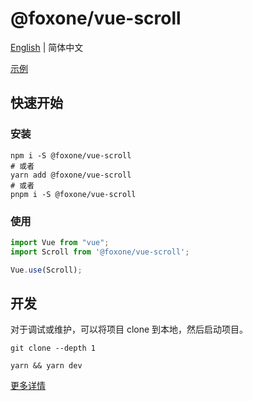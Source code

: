 # @foxone/vue-scroll

[English](./README.md) | 简体中文

[示例](https://fox-one.github.io/vue-scroll/)

## 快速开始
### 安装
```shell
npm i -S @foxone/vue-scroll
# 或者
yarn add @foxone/vue-scroll
# 或者
pnpm i -S @foxone/vue-scroll
```

### 使用
```js
import Vue from "vue";
import Scroll from '@foxone/vue-scroll';

Vue.use(Scroll);
```

## 开发
对于调试或维护，可以将项目 clone 到本地，然后启动项目。

```shell
git clone --depth 1

yarn && yarn dev
```

[更多详情](./DEV.zh-CN.md)
